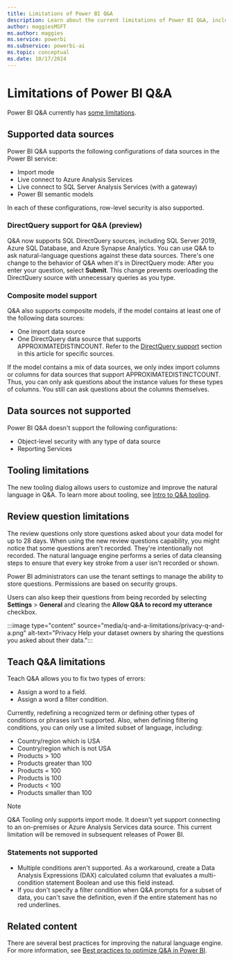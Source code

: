 ```yaml
---
title: Limitations of Power BI Q&A
description: Learn about the current limitations of Power BI Q&A, including the supported data sources, review question limitations, and Teach Q&A limitations.
author: maggiesMSFT
ms.author: maggies
ms.service: powerbi
ms.subservice: powerbi-ai
ms.topic: conceptual
ms.date: 10/17/2024
---
```

# Limitations of Power BI Q&A

Power BI Q&A currently has [some limitations](powerbi-docs/consumer/end-user-q-and-a.md).

## Supported data sources

Power BI Q&A supports the following configurations of data sources in the Power BI service:

- Import mode
- Live connect to Azure Analysis Services
- Live connect to SQL Server Analysis Services (with a gateway)
- Power BI semantic models

In each of these configurations, row-level security is also supported.

### DirectQuery support for Q&A (preview)

Q&A now supports SQL DirectQuery sources, including SQL Server 2019, Azure SQL Database, and Azure Synapse Analytics. You can use Q&A to ask natural-language questions against these data sources. There's one change to the behavior of Q&A when it's in DirectQuery mode: After you enter your question, select **Submit**. This change prevents overloading the DirectQuery source with unnecessary queries as you type.

### Composite model support

Q&A also supports composite models, if the model contains at least one of the following data sources:

- One import data source
- One DirectQuery data source that supports APPROXIMATEDISTINCOUNT. Refer to the [DirectQuery support](powerbi-docs/connect-data/desktop-directquery-about.md) section in this article for specific sources.

If the model contains a mix of data sources, we only index import columns or columns for data sources that support APPROXIMATEDISTINCTCOUNT. Thus, you can only ask questions about the instance values for these types of columns. You still can ask questions about the columns themselves. 

## Data sources not supported

Power BI Q&A doesn't support the following configurations:

- Object-level security with any type of data source
- Reporting Services

## Tooling limitations

The new tooling dialog allows users to customize and improve the natural language in Q&A. To learn more about tooling, see [Intro to Q&A tooling](q-and-a-tooling-intro.md).

## Review question limitations

The review questions only store questions asked about your data model for up to 28 days. When using the new review questions capability, you might notice that some questions aren't recorded. They're intentionally not recorded. The natural language engine performs a series of data cleansing steps to ensure that every key stroke from a user isn't recorded or shown.

Power BI administrators can use the tenant settings to manage the ability to store questions. Permissions are based on security groups. 

Users can also keep their questions from being recorded by selecting **Settings** > **General** and clearing the **Allow Q&A to record my utterance** checkbox. 

:::image type="content" source="media/q-and-a-limitations/privacy-q-and-a.png" alt-text="Privacy Help your dataset owners by sharing the questions you asked about their data.":::

## Teach Q&A limitations

Teach Q&A allows you to fix two types of errors:

- Assign a word to a field.
- Assign a word a filter condition.

Currently, redefining a recognized term or defining other types of conditions or phrases isn't supported. Also, when defining filtering conditions, you can only use a limited subset of language, including:

- Country/region which is USA
- Country/region which is not USA
- Products > 100
- Products greater than 100
- Products = 100
- Products is 100
- Products < 100
- Products smaller than 100

> [!NOTE]
> Q&A Tooling only supports import mode. It doesn't yet support connecting to an on-premises or Azure Analysis Services data source. This current limitation will be removed in subsequent releases of Power BI.

### Statements not supported

- Multiple conditions aren't supported. As a workaround, create a Data Analysis Expressions (DAX) calculated column that evaluates a multi-condition statement Boolean and use this field instead.
- If you don't specify a filter condition when Q&A prompts for a subset of data, you can't save the definition, even if the entire statement has no red underlines.

## Related content

There are several best practices for improving the natural language engine. For more information, see [Best practices to optimize Q&A in Power BI](q-and-a-best-practices.md).
